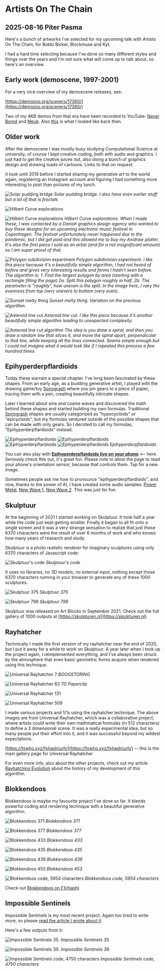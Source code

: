 # Artists On The Chain 

## 2025-08-16 Piter Pasma

Here's a bunch of artworks I've selected for my upcoming talk with Artists On The Chain, for Bobbi Bicker, Blockmuse and Kyt.

I had a hard time selecting because I've done so many different styles and things over the years and I'm not sure what will come up to talk about, so here's an overview.

## Early work (demoscene, 1997-2001)

For a very nice overview of my demoscene releases, see:

[https://demozoo.org/sceners/17360/](https://demozoo.org/sceners/17360/)

Two of my 4KB demos from that era have been recorded to YouTube: [Never Bored](https://www.youtube.com/watch?v=gv-gHBz4hgw) and [Meuk](https://www.youtube.com/watch?v=DYopuMRVN6Q). Also [this](/img/demoscene/ikamb99.jpg) is what I looked like back then.

## Older work 

After the demoscene I was mostly busy studying Computational Science at university, of course I kept creative coding, both with audio and graphics. I just had to get the creative juices out, also doing a bunch of graphics design and drawing loads of cartoons. Links to that on request.

It took until 2019 before I started sharing my generative art to the world again, registering an Instagram account and figuring I had something more interesting to post than pictures of my lunch.

![Solar pudding bridge](bridg-s2160.jpg)
*Solar pudding bridge. I also have even earlier stuff but a lot of that is fractals*

![Hilbert Curve explorations](hilberto5-4k-s.jpg)

![Hilbert Curve explorations](hilberto5-grey-4k-s.jpg)
*Hilbert Curve explorations. When I made these, I was contacted by a Danish graphics design agency who wanted to buy these designs for an upcoming electronic music festival in Copenhagen. The festival unfortunately never happened due to the pandemic, but I did get paid and this allowed me to buy my Axidraw plotter. It's also the first piece I sold as an artist (and for a not insignificant amount) so I am super proud of that.*

![Polygon subdivision experiment](poly-subdivq-s.jpg)
*Polygon subdivision experiment. I like this piece because it's a beautifully simple algorithm, I had not heard of before and gives very interesting results and forms I hadn't seen before. The algorithm is: 1. Find the largest polygon by area (starting with a rectangle filling the page) 2a. Split this polygon roughly in half. 2b. The parameter is "roughly", how uneven is the split. In the image here, I vary the evenness from top (very uneven) to bottom (very even).*

![Sunset melty thing](sunset-melty-thing-s.jpg)
*Sunset melty thing. Variation on the previous algorithm.*

![Asteroid line cut](linecut-2020-10-12-15-19-38-s2160.jpg)
*Asteroid line cut. I like this piece because it's another beautifully simple algorithm leading to unexpected complexity.*

![Asteroid line cut algorithm](algo123.jpg)
*The idea is you draw a spiral, and then you draw a random line that slices it, and move the spiral apart, perpendicular to that line, while keeping all the lines connected. Seems simple enough but I could not imagine what it would look like if I repeated this process a few hundred times.*

## Epihyperderpflardioids

Today these warrant a special chapter. I've long been fascinated by these shapes. From an early age, as a budding generative artist, I played with the drawing game/toy [Spirograph](https://www.google.com/search?q=spirograph&tbs=imgo:1&udm=2) where you pin gears to a piece of paper, tracing them with a pen, creating beautifully intricate shapes.

Later I learned about sine and cosine waves and discovered the math behind these shapes and started building my own formulas. Traditional [Spirograph](https://en.wikipedia.org/wiki/Spirograph) shapes are usually categorized as "hypocycloids" or "epicycloids", but my formulas ventured outside of the possible shapes that can be made with only gears. So I decided to call my formulas, "Epihyperderpflardioids" instead.

![Epihyperderpflardioids](bp6-s2160.jpg)
![Epihyperderpflardioids](2020-03-30-23-43-28-s2160.jpg)
![Epihyperderpflardioids](2020-03-31-00-48-01-s2160.jpg)
![Epihyperderpflardioids](2020-03-31-18-56-31-s2160.jpg)
*Epihyperderpflardioids*

You can also play with **[Epihyperderpflardoids live on your phone](https://piterpasma.nl/epihyperderpflardioids/)** <-- here. Seriously check this out, it's great fun. Please note to allow the page to read your phone's orientation sensor, because that controls them. Tap for a new image. 

Sometimes people ask me how to pronounce "epihyperderpflardioids", and now, thanks to the power of AI, I have created some audio samples: [Power Metal](EPIHYPERDERPFLARDIOIDS.mp3), [New Wave 1](EPIHYPERDERPFLARDIOIDS-newwave1.mp3), [New Wave 2](EPIHYPERDERPFLARDIOIDS-newwave2.mp3). This was just for fun.

## Skulptuur

At the beginning of 2021 I started working on Skulptuur. It took half a year while the code just kept getting smaller. Finally it began to all fit onto a single screen and it was a very strange sensation to realize that just these 6370 characters were the result of over 6 months of work and who knows how many years of research and study.

Skulptuur is a photo realistic renderer for imaginary sculptures using only 6370 characters of Javascript code:

![Skulptuur's code](code-final4.png)
*Skulptuur's code*

It uses no libraries, no 3D models, no external input, nothing except those 6370 characters running in your browser to generate any of these 1000 sculptures.

![Skulptuur 375](skulptuur375.jpg)
*Skulptuur 375*

![Skulptuur 799](skulptuur799.jpg)
*Skulptuur 799*

Skulptuur was released on Art Blocks in September 2021. Check out the full gallery of 1000 outputs at [https://skulpturen.nl](https://skulpturen.nl)

## Rayhatcher

Technically I made the first version of my rayhatcher near the end of 2020, but I put it away for a while to work on Skulptuur. A year later when I took up the project again, I reimplemented everything, and I've always been struck by the atmosphere that even basic geometric forms acquire when rendered using this technique.

![Universal Rayhatcher 7](URH7-BOOGSTORING.png)
*BOOGSTORING*

![Universal Rayhatcher 62](URH62-7D-paperclip.png)
*7D Paperclip*

![Universal Rayhatcher 131](URH131-Kinda-looks-like-some-sort-of-canyon-or-something.png)

![Universal Rayhatcher 509](URH509-Onduidelijkheid_001.png)

I made various projects and 1/1s using the rayhatcher technique. The above images are from Universal Rayhatcher, which was a collaborative project, where artists could write their own mathmatical formulas (in 512 characters) to define a 3 dimensional scene. It was a really experimental idea, but so many people put their effort into it, and it was successful beyond my wildest expectations.

[https://fxwho.xyz/fxhash/urh/](https://fxwho.xyz/fxhash/urh/) -- this is the main gallery page for Universal Rayhatcher

For even more info, also about the other projects, check out my article [Rayhatching Evolution](https://www.fxhash.xyz/article/rayhatching-evolution) about the history of my development of this algorithm. 

## Blokkendoos

Blokkendoos is maybe my favourite project I've done so far. It blends powerful coding and rendering technique with a beautiful generative algorithm.

![Blokkendoos 371](blokkendoos371.webp)
*Blokkendoos 371*

![Blokkendoos 377](blokkendoos377.webp)
*Blokkendoos 377*

![Blokkendoos 433](blokkendoos433.webp)
*Blokkendoos 433*

![Blokkendoos 435](blokkendoos435.webp)
*Blokkendoos 435*

![Blokkendoos 439](blokkendoos439.webp)
*Blokkendoos 439*

![Blokkendoos 453](blokkendoos453.webp)
*Blokkendoos 453*

![Blokkendoos code, 5954 characters](blokkendoos5954.png)
*Blokkendoos code, 5954 characters*

Check out [Blokkendoos on FX(hash)](https://www.fxhash.xyz/generative/slug/blokkendoos)

## Impossible Sentinels

Impossible Sentinels is my most recent project. Again too tired to write more, so please [read the article I wrote about it](/impossible-sentinels/).

Here's a few outputs from it:

![Impossible Sentinels 35.](impossible-35.jpg)
*Impossible Sentinels 35.*

![Impossible Sentinels 39.](impossible-39.jpg)
*Impossible Sentinels 39.*

![Impossible Sentinels code, 4750 characters](impossible-sentinels-code.png)
*Impossible Sentinels code, 4750 characters*
